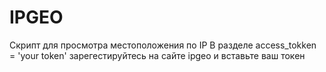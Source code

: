 # IPGEO
Скрипт для просмотра местоположения по IP
В разделе 
access_tokken = 'your token' зарегестируйтесь на сайте 
ipgeo и вставьте ваш токен
